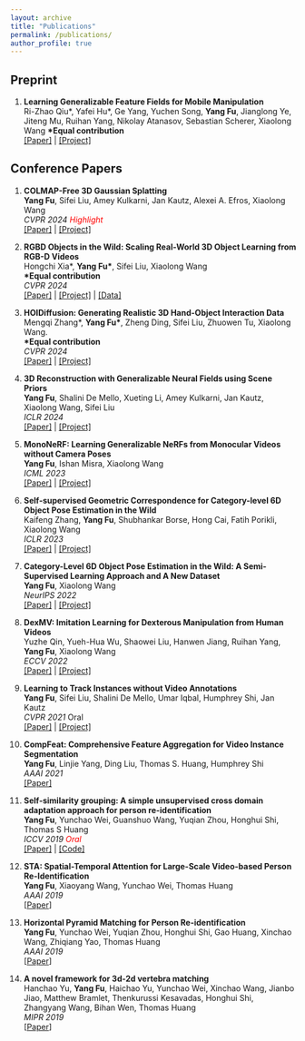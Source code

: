 ```yaml
---
layout: archive
title: "Publications"
permalink: /publications/
author_profile: true
---
```


## Preprint

1. <b>Learning Generalizable Feature Fields for Mobile Manipulation</b> <br>
   Ri-Zhao Qiu\*, Yafei Hu\*, Ge Yang, Yuchen Song, <b>Yang Fu</b>, Jianglong Ye, Jiteng Mu,
   Ruihan Yang, Nikolay Atanasov, Sebastian Scherer, Xiaolong Wang
   <b>\*Equal contribution</b>
   <br>[[Paper]](https://arxiv.org/abs/2403.07563) | [[Project]](https://geff-b1.github.io/)

## Conference Papers

1.  <b>COLMAP-Free 3D Gaussian Splatting</b> <br>
    <b>Yang Fu</b>, Sifei Liu, Amey Kulkarni, Jan Kautz, Alexei A. Efros, Xiaolong Wang
    <br><i>CVPR 2024</i> <span style="color:Red">_Highlight_</span>
    <br>[[Paper]](https://arxiv.org/abs/2312.07504) | [[Project]](https://oasisyang.github.io/colmap-free-3dgs/)

1.  <b>RGBD Objects in the Wild: Scaling Real-World 3D Object Learning from RGB-D Videos</b> <br>
    Hongchi Xia\*, <b>Yang Fu\*</b>, Sifei Liu, Xiaolong Wang
    <br>
    <b>\*Equal contribution</b>
    <br><i>CVPR 2024</i>
    <br>[[Paper]](https://arxiv.org/abs/2401.12592) | [[Project]](https://wildrgbd.github.io/) | [[Data]](https://github.com/wildrgbd/wildrgbd)

1.  <b>HOIDiffusion: Generating Realistic 3D Hand-Object Interaction Data</b> <br>
    Mengqi Zhang\*, <b>Yang Fu\*</b>, Zheng Ding, Sifei Liu, Zhuowen Tu, Xiaolong Wang.
    <br>
    <b>\*Equal contribution</b>
    <br><i>CVPR 2024</i>
    <br>[[Paper]](https://arxiv.org/abs/2403.12011) | [[Project]](https://mq-zhang1.github.io/HOIDiffusion/)

1.  <b>3D Reconstruction with Generalizable Neural Fields using Scene Priors</b> <br>
    <b>Yang Fu</b>, Shalini De Mello, Xueting Li, Amey Kulkarni, Jan Kautz, Xiaolong Wang, Sifei Liu
    <br><i>ICLR 2024</i>
    <br>[[Paper]](https://arxiv.org/abs/2309.15164v2) | [[Project]](https://oasisyang.github.io/neural-prior/)

1.  <b>MonoNeRF: Learning Generalizable NeRFs from Monocular Videos without Camera Poses</b> <br>
    <b>Yang Fu</b>, Ishan Misra, Xiaolong Wang
    <br><i>ICML 2023</i>
    <br>[[Paper]](https://arxiv.org/abs/2210.07181) | [[Project]](https://oasisyang.github.io/mononerf/)

1.  <b>Self-supervised Geometric Correspondence for Category-level 6D Object Pose Estimation in the Wild</b> <br>
    Kaifeng Zhang, <b>Yang Fu</b>, Shubhankar Borse, Hong Cai, Fatih Porikli, Xiaolong Wang
    <br><i>ICLR 2023</i>
    <br>[[Paper]](https://arxiv.org/abs/2210.07199) | [[Project]](https://kywind.github.io/self-pose)

1.  <b>Category-Level 6D Object Pose Estimation in the Wild: A Semi-Supervised Learning Approach and A New Dataset</b> <br>
    <b>Yang Fu</b>, Xiaolong Wang
    <br> <i>NeurIPS 2022</i>
    <br>[[Paper]](https://arxiv.org/abs/2206.15436) | [[Project]](https://oasisyang.github.io/semi-pose)

1.  <b>DexMV: Imitation Learning for Dexterous Manipulation from Human Videos</b> <br>
    Yuzhe Qin, Yueh-Hua Wu, Shaowei Liu, Hanwen Jiang, Ruihan Yang, <b>Yang Fu</b>, Xiaolong Wang
    <br> <i>ECCV 2022</i>
    <br>[[Paper]](https://arxiv.org/abs/2108.05877) | [[Project]](https://yzqin.github.io/dexmv/)

1.  <b>Learning to Track Instances without Video Annotations</b> <br>
    <b>Yang Fu</b>, Sifei Liu, Shalini De Mello, Umar Iqbal, Humphrey Shi, Jan Kautz
    <br> <i>CVPR 2021</i> Oral
    <br>[[Paper]](https://openaccess.thecvf.com/content/CVPR2021/papers/Fu_Learning_to_Track_Instances_without_Video_Annotations_CVPR_2021_paper.pdf) | [[Project]](https://oasisyang.github.io/semi-track)

1.  <b>CompFeat: Comprehensive Feature Aggregation for Video Instance Segmentation</b> <br>
    <b>Yang Fu</b>, Linjie Yang, Ding Liu, Thomas S. Huang, Humphrey Shi
    <br> <i>AAAI 2021</i>
    <br>[[Paper]](https://arxiv.org/pdf/2012.03400)

1.  <b>Self-similarity grouping: A simple unsupervised cross domain adaptation approach for person re-identification</b> <br>
    <b>Yang Fu</b>, Yunchao Wei, Guanshuo Wang, Yuqian Zhou, Honghui Shi, Thomas S Huang
    <br> <i>ICCV 2019</i> <span style="color:Red">_Oral_</span>
    <br>[[Paper]](http://openaccess.thecvf.com/content_ICCV_2019/papers/Fu_Self-Similarity_Grouping_A_Simple_Unsupervised_Cross_Domain_Adaptation_Approach_for_ICCV_2019_paper.pdf) | [[Code]](https://github.com/SHI-Labs/Self-Similarity-Grouping)<br>

1.  <b>STA: Spatial-Temporal Attention for Large-Scale Video-based Person Re-Identification</b> <br>
    <b>Yang Fu</b>, Xiaoyang Wang, Yunchao Wei, Thomas Huang
    <br> <i>AAAI 2019</i>
    <br>[[Paper](https://ojs.aaai.org/index.php/AAAI/article/view/4841/4714)]

1.  <b>Horizontal Pyramid Matching for Person Re-identification</b> <br>
    <b>Yang Fu</b>, Yunchao Wei, Yuqian Zhou, Honghui Shi, Gao Huang, Xinchao Wang, Zhiqiang Yao, Thomas Huang
    <br> <i>AAAI 2019</i>
    <br>[[Paper](https://ojs.aaai.org/index.php/AAAI/article/download/4842/4715)]

1.  <b>A novel framework for 3d-2d vertebra matching</b> <br>
    Hanchao Yu, <b>Yang Fu</b>, Haichao Yu, Yunchao Wei, Xinchao Wang, Jianbo Jiao, Matthew Bramlet, Thenkurussi Kesavadas, Honghui Shi, Zhangyang Wang, Bihan Wen, Thomas Huang
    <br> <i>MIPR 2019</i>
    <br>[[Paper](https://openreview.net/pdf/9824c8c04eb2fd3bbc6d5b5d62a545784d2ca6cc.pdf)]
